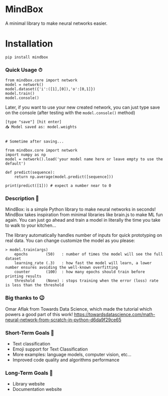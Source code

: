 # MindBox
A minimal library to make neural networks easier.

# Installation
```
pip install mindbox
```

### Quick Usage ⏱
```
from mindbox.core import network
model = network()
model.dataset({'i':([1],[0]),'o':[0,1]})
model.train()
model.console()
```
Later, if you want to use your new created network, you can just type save on the console (after testing with the `model.console()` method)
```
[type "save"] [hit enter]
📥 Model saved as: model.weights


# Sometime after saving...

from mindbox.core import network
import numpy as np
model = network().load('your model name here or leave empty to use the default')

def predict(sequence):
    return np.average(model.predict([sequence])) 

print(predict([1])) # expect a number near to 0
```

### Description 📄
MindBox: is a simple Python library to make neural networks in seconds!
MindBox takes inspiration from minimal libraries like brain.js to make ML fun again. You can just go ahead and train a model in literally the time you take to walk to your kitchen...

The library automatically handles number of inputs for quick prototyping on real data. You can change customize the model as you please:<br>

```
> model.train(args)
    epochs        (50)   : number of times the model will see the full dataset
    learning_rate (.3)   : how fast the model will learn, a lower number ensures avoiding the well-known overfitting
    counter       (100)  : how many epochs should train before printing results
    threshold     (None) : stops training when the error (loss) rate is less than the threshold
```

### Big thanks to 😉
Omar Aflak from Towards Data Science, which made the tutorial which powers a good part of this work! https://towardsdatascience.com/math-neural-network-from-scratch-in-python-d6da9f29ce65

### Short-Term Goals 🎯
- Text classification
- Emoji support for Text Classification
- More examples: language models, computer vision, etc...
- Improved code quality and algorithms performance

### Long-Term Goals 🎯
- Library website
- Documentation website
